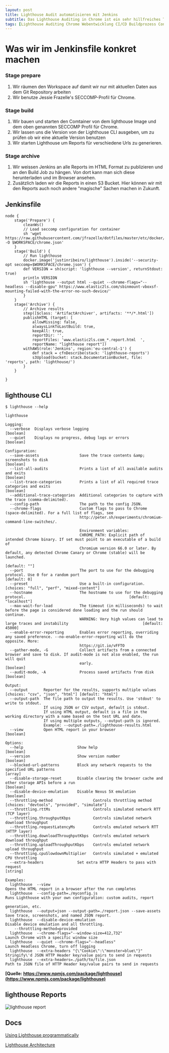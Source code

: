 ```yaml
---
layout: post
title: Lighthouse Audit automatisieren mit Jenkins
subtitle: Das Lighthouse Auditing in Chrome ist ein sehr hillfreiches Tool bei der Webentwicklung. Wenn man es allerdings im CI/CD Buildprozess einbauen möchte kann man dies per lighthouse CLI in einem Dockercontainer in eine bestehende Build-Pipeline einhängen oder in eine eigene Pipeline einbauen.
tags: [Lighthouse Auditing Chrome Webentwicklung CI/CD Buildprozess Container Docker Build-Pipeline]
---
```

# Was wir im Jenkinsfile konkret machen


### Stage prepare
1. Wir räumen den Workspace auf damit wir nur mit aktuellen Daten aus dem Git Repository arbeiten
1. Wir benutze Jessie Frazelle's SECCOMP-Profil für Chrome.

### Stage build
1. Wir bauen und starten den Comtainer von dem lighthouse Image und dem oben genannten SECCOMP Profil für Chrome.
1. Wir lassen uns die Version von der Lighthouse CLI ausgeben, um zu prüfen ob wir eine aktuelle Version benutzen
1. Wir starten Lighthouse um Reports für verschiedene Urls zu generieren.

### Stage archive
1. Wir weissen Jenkins an alle Reports im HTML Format zu publizieren und an den Build Job zu hängen. Von dort kann man sich diese herunterladen und im Browser ansehen.
1. Zusätzlich laden wir die Reports in einen S3 Bucket. Hier können wir mit den Reports auch noch andere "magische" Sachen machen in Zukunft.



## Jenkinsfile


````
node {
    stage('Prepare') {
        cleanWs()
        // Load seccomp configuration for container
        sh 'wget https://raw.githubusercontent.com/jfrazelle/dotfiles/master/etc/docker/seccomp/chrome.json -O $WORKSPACE/chrome.json'
    }
    stage('Build') {
        // Run lighthouse
        docker.image('justinribeiro/lighthouse').inside('--security-opt seccomp=$WORKSPACE/chrome.json') {
        def VERSION = sh(script: 'lighthouse --version', returnStdout: true)
        println VERSION
        sh 'lighthouse --output html --quiet --chrome-flags="--headless --disable-gpu" https://www.elastic2ls.com/sbinmount-vboxsf-mounting-failed-with-the-error-no-such-device/'
        }
    }
    stage('Archive') {
        // Archive results
        step([$class: 'ArtifactArchiver', artifacts: '**/*.html'])
        publishHTML (target: [
            allowMissing: false,
            alwaysLinkToLastBuild: true,
            keepAll: true,
            reportDir: '',
            reportFiles: 'www.elastic2ls.com_*.report.html	',
            reportName: "lighthouse report"])
        withAWS(role:'Jenkins', region:'eu-central-1') {
            def stack = cfnDescribe(stack: 'lighthouse-reports')
            s3Upload(bucket: stack.DocumentationBucket, file: 'reports', path: 'lighthouse/')
        }
    }

}
````



## lighthouse CLI


````
$ lighthouse --help

lighthouse

Logging:
  --verbose  Displays verbose logging                                                                                                      [boolean]
  --quiet    Displays no progress, debug logs or errors                                                                                    [boolean]

Configuration:
  --save-assets                  Save the trace contents &amp; screenshots to disk                                                             [boolean]
  --list-all-audits              Prints a list of all available audits and exits                                                           [boolean]
  --list-trace-categories        Prints a list of all required trace categories and exits                                                  [boolean]
  --additional-trace-categories  Additional categories to capture with the trace (comma-delimited).
  --config-path                  The path to the config JSON.
  --chrome-flags                 Custom flags to pass to Chrome (space-delimited). For a full list of flags, see
                                 http://peter.sh/experiments/chromium-command-line-switches/.

                                 Environment variables:
                                 CHROME_PATH: Explicit path of intended Chrome binary. If set must point to an executable of a build of
                                 Chromium version 66.0 or later. By default, any detected Chrome Canary or Chrome (stable) will be launched.
                                                                                                                                       [default: ""]
  --port                         The port to use for the debugging protocol. Use 0 for a random port                                    [default: 0]
  --preset                       Use a built-in configuration.                                            [choices: "full", "perf", "mixed-content"]
  --hostname                     The hostname to use for the debugging protocol.                                              [default: "localhost"]
  --max-wait-for-load            The timeout (in milliseconds) to wait before the page is considered done loading and the run should continue.
                                 WARNING: Very high values can lead to large traces and instability                                 [default: 45000]
  --enable-error-reporting       Enables error reporting, overriding any saved preference. --no-enable-error-reporting will do the opposite. More:
                                 https://git.io/vFFTO
  --gather-mode, -G              Collect artifacts from a connected browser and save to disk. If audit-mode is not also enabled, the run will quit
                                 early.                                                                                                    [boolean]
  --audit-mode, -A               Process saved artifacts from disk                                                                         [boolean]

Output:
  --output       Reporter for the results, supports multiple values                        [choices: "csv", "json", "html"] [default: "html"]
  --output-path  The file path to output the results. Use 'stdout' to write to stdout.
                 If using JSON or CSV output, default is stdout.
                 If using HTML output, default is a file in the working directory with a name based on the test URL and date.
                 If using multiple outputs, --output-path is ignored.
                 Example: --output-path=./lighthouse-results.html
  --view         Open HTML report in your browser                                                                                          [boolean]

Options:
  --help                        Show help                                                                                                  [boolean]
  --version                     Show version number                                                                                        [boolean]
  --blocked-url-patterns        Block any network requests to the specified URL patterns                                                     [array]
  --disable-storage-reset       Disable clearing the browser cache and other storage APIs before a run                                     [boolean]
  --disable-device-emulation    Disable Nexus 5X emulation                                                                                 [boolean]
  --throttling-method                  Controls throttling method         [choices: "devtools", "provided", "simulate"]
  --throttling.rttMs                   Controls simulated network RTT (TCP layer)
  --throttling.throughputKbps          Controls simulated network download throughput
  --throttling.requestLatencyMs        Controls emulated network RTT (HTTP layer)
  --throttling.downloadThroughputKbps  Controls emulated network download throughput
  --throttling.uploadThroughputKbps    Controls emulated network upload throughput
  --throttling.cpuSlowdownMultiplier   Controls simulated + emulated CPU throttling
  --extra-headers               Set extra HTTP Headers to pass with request                                                                 [string]

Examples:
  lighthouse  --view                                                   Opens the HTML report in a browser after the run completes
  lighthouse  --config-path=./myconfig.js                              Runs Lighthouse with your own configuration: custom audits, report
                                                                            generation, etc.
  lighthouse  --output=json --output-path=./report.json --save-assets  Save trace, screenshots, and named JSON report.
  lighthouse  --disable-device-emulation                               Disable device emulation and all throttling.
    --throttling-method=provided
  lighthouse  --chrome-flags="--window-size=412,732"                   Launch Chrome with a specific window size
  lighthouse  --quiet --chrome-flags="--headless"                      Launch Headless Chrome, turn off logging
  lighthouse  --extra-headers "{\"Cookie\":\"monster=blue\"}"          Stringify\'d JSON HTTP Header key/value pairs to send in requests
  lighthouse  --extra-headers=./path/to/file.json                      Path to JSON file of HTTP Header key/value pairs to send in requests
````

**[Quelle: https://www.npmjs.com/package/lighthouse](https://www.npmjs.com/package/lighthouse)**


## lighthouse Reports
![lighthouse report](https://www.elastic2ls.com/wp-content/uploads/2018/02/lighthouse_report-1024x881.png)


## Docs
[Using Lighthouse programmatically](https://github.com/GoogleChrome/lighthouse/blob/HEAD/docs/readme.md#using-programmatically)

[Lighthouse Architecture](https://github.com/GoogleChrome/lighthouse/blob/HEAD/docs/architecture.md)
